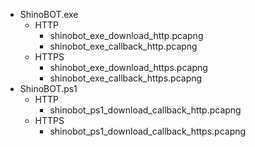 * ShinoBOT.exe
  * HTTP
    * shinobot_exe_download_http.pcapng
    * shinobot_exe_callback_http.pcapng
  * HTTPS
    * shinobot_exe_download_https.pcapng
    * shinobot_exe_callback_https.pcapng
* ShinoBOT.ps1
  * HTTP
    * shinobot_ps1_download_callback_http.pcapng
  * HTTPS
    * shinobot_ps1_download_callback_https.pcapng
